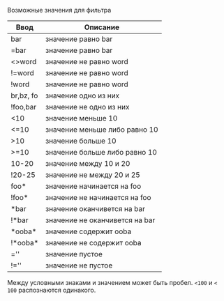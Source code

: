 
Возможные значения для фильтра

Ввод      | Описание
--------- | -------------
bar       | значение равно bar
=bar      | значение равно bar
<>word    | значение не равно word
!=word    | значение не равно word
!word     | значение не равно word
br,bz, fo | значение одно из них
!foo,bar  | значение не одно из них
<10       | значение меньше 10
<=10      | значение меньше либо равно 10
\>10      | значение больше 10
\>=10     | значение больше либо равно 10
10-20     | значение между 10 и 20
!20-25    | значение не между 20 и 25
foo\*     | значение начинается на foo
!foo\*    | значение не начинается на foo
\*bar     | значение оканчивется на bar
!\*bar    | значение не оканчивется на bar
\*ooba\*  | значение содержит ooba
!\*ooba\* | значение не содержит ooba
=''       | значение пустое
!=''      | значение не пустое

Между условными знаками и значением может быть пробел. `<100` и `< 100` распознаются одинакого.
